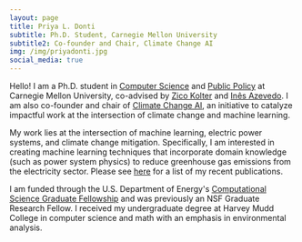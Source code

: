 ```yaml
---
layout: page
title: Priya L. Donti
subtitle: Ph.D. Student, Carnegie Mellon University
subtitle2: Co-founder and Chair, Climate Change AI
img: /img/priyadonti.jpg
social_media: true
---
```


Hello! I am a Ph.D. student in 
<a href="https://www.cs.cmu.edu/" target="_blank">Computer Science</a>
and 
<a href="https://www.cmu.edu/epp/" target="_blank">Public Policy</a>
at Carnegie Mellon University, co-advised by 
<a href="http://zicokolter.com/" target="_blank">Zico Kolter</a>
and
<a href="https://ines.stanford.edu/" target="_blank">In&#234;s Azevedo</a>.
I am also co-founder and chair of <a href="https://www.climatechange.ai/" target="_blank">Climate Change AI</a>, an initiative to catalyze impactful work at the intersection of climate change and machine learning.

My work lies at the intersection of machine learning, electric power systems, and climate change mitigation.
Specifically, I am interested in creating machine learning techniques that incorporate domain knowledge (such as power system physics) to reduce greenhouse gas emissions from the electricity sector.
Please see [here](/publications) for a list of my recent publications.

I am funded through the U.S. Department of Energy's 
<a href="https://www.krellinst.org/csgf/" target="_blank">Computational Science Graduate Fellowship</a>
and was previously an NSF Graduate Research Fellow.
I received my undergraduate degree at Harvey Mudd College in computer science and math with an emphasis in environmental analysis.
